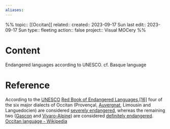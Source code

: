 ```yaml
---
aliases:
---
```

%%
topic:: [[Occitan]]
related:: 
created:: 2023-09-17 Sun 
last edit:: 2023-09-17 Sun 
type:: fleeting
action:: false
project:: Visual MOCery
%%
# Content

Endangered languages according to UNESCO. cf. Basque language
# Reference
According to the [UNESCO](https://en.wikipedia.org/wiki/UNESCO "UNESCO") [Red Book of Endangered Languages](https://en.wikipedia.org/wiki/Red_Book_of_Endangered_Languages),[[16]](https://en.wikipedia.org/wiki/Occitan_language#cite_note-17) four of the six major dialects of Occitan (Provençal, [Auvergnat](https://en.wikipedia.org/wiki/Auvergnat_dialect "Auvergnat dialect"), Limousin and Languedocien) are considered [severely endangered](https://en.wikipedia.org/wiki/Endangered_language#Defining_and_measuring_endangerment "Endangered language"), whereas the remaining two ([Gascon](https://en.wikipedia.org/wiki/Gascon_language "Gascon language") and [Vivaro-Alpine](https://en.wikipedia.org/wiki/Vivaro-Alpine_dialect "Vivaro-Alpine dialect")) are considered [definitely endangered](https://en.wikipedia.org/wiki/Endangered_language#Defining_and_measuring_endangerment "Endangered language").
[Occitan language - Wikipedia](https://en.wikipedia.org/wiki/Occitan_language)


